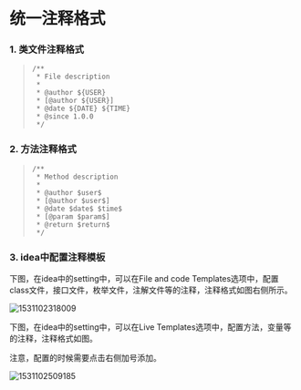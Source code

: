 # 统一注释格式

### 1. 类文件注释格式

> ```
> /**
>  * File description
>  *
>  * @author ${USER}
>  * [@author ${USER}]
>  * @date ${DATE} ${TIME}
>  * @since 1.0.0
>  */
> ```



### 2. 方法注释格式

> ```
> /**
>  * Method description
>  *
>  * @author $user$
>  * [@author $user$]
>  * @date $date$ $time$
>  * [@param $param$]
>  * @return $return$
>  */
> ```



### 3. idea中配置注释模板

下图，在idea中的setting中，可以在File and code Templates选项中，配置class文件，接口文件，枚举文件，注解文件等的注释，注释格式如图右侧所示。

![1531102318009](C:\Users\SCAC3A~1.GAO\AppData\Local\Temp\1531102318009.png)



下图，在idea中的setting中，可以在Live Templates选项中，配置方法，变量等的注释，注释格式如图。

注意，配置的时候需要点击右侧加号添加。

![1531102509185](C:\Users\SCAC3A~1.GAO\AppData\Local\Temp\1531102509185.png)







